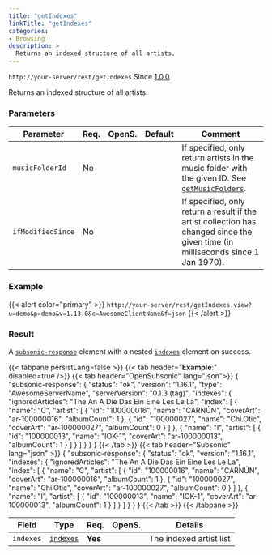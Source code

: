 ```yaml
---
title: "getIndexes"
linkTitle: "getIndexes"
categories:
- Browsing
description: >
  Returns an indexed structure of all artists.
---
```


`http://your-server/rest/getIndexes` Since [1.0.0](../../subsonic-versions)

Returns an indexed structure of all artists.

### Parameters

| Parameter | Req. | OpenS. | Default | Comment |
| --- | --- | --- | --- | --- |
| `musicFolderId` | No  |  |  | If specified, only return artists in the music folder with the given ID. See [`getMusicFolders`](../getmusicfolders). |
| `ifModifiedSince` | No  |   |  | If specified, only return a result if the artist collection has changed since the given time (in milliseconds since 1 Jan 1970). |

### Example

{{< alert color="primary" >}} `http://your-server/rest/getIndexes.view?u=demo&p=demo&v=1.13.0&c=AwesomeClientName&f=json` {{< /alert >}}

### Result

A [`subsonic-response`](../../responses/subsonic-response) element with a nested [`indexes`](../../responses/indexes) element on success.

{{< tabpane persistLang=false >}}
{{< tab header="**Example**:" disabled=true />}}
{{< tab header="OpenSubsonic" lang="json">}}
{
  "subsonic-response": {
    "status": "ok",
    "version": "1.16.1",
    "type": "AwesomeServerName",
    "serverVersion": "0.1.3 (tag)",
    "indexes": {
      "ignoredArticles": "The An A Die Das Ein Eine Les Le La",
      "index": [
        {
          "name": "C",
          "artist": [
            {
              "id": "100000016",
              "name": "CARNÚN",
              "coverArt": "ar-100000016",
              "albumCount": 1
            },
            {
              "id": "100000027",
              "name": "Chi.Otic",
              "coverArt": "ar-100000027",
              "albumCount": 0
            }
          ]
        },
        {
          "name": "I",
          "artist": [
            {
              "id": "100000013",
              "name": "IOK-1",
              "coverArt": "ar-100000013",
              "albumCount": 1
            }
          ]
        }
      ]
    }
  }
}
{{< /tab >}}
{{< tab header="Subsonic" lang="json" >}}
{
  "subsonic-response": {
    "status": "ok",
    "version": "1.16.1",
    "indexes": {
      "ignoredArticles": "The An A Die Das Ein Eine Les Le La",
      "index": [
        {
          "name": "C",
          "artist": [
            {
              "id": "100000016",
              "name": "CARNÚN",
              "coverArt": "ar-100000016",
              "albumCount": 1
            },
            {
              "id": "100000027",
              "name": "Chi.Otic",
              "coverArt": "ar-100000027",
              "albumCount": 0
            }
          ]
        },
        {
          "name": "I",
          "artist": [
            {
              "id": "100000013",
              "name": "IOK-1",
              "coverArt": "ar-100000013",
              "albumCount": 1
            }
          ]
        }
      ]
    }
  }
}
{{< /tab >}}
{{< /tabpane >}}

| Field |  Type | Req. | OpenS. | Details |
| --- | --- | --- | --- | --- |
| `indexes` | [`indexes`](../../responses/indexes) | **Yes** |   | The indexed artist list |
